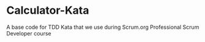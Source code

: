 Calculator-Kata
===============

A base code for TDD Kata that we use during Scrum.org Professional Scrum Developer course
